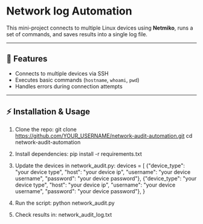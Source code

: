 # Network log Automation 

This mini-project connects to multiple Linux devices using **Netmiko**, runs a set of commands, and saves results into a single log file.

---

## 🚀 Features
- Connects to multiple devices via SSH
- Executes basic commands (`hostname`, `whoami`, `pwd`)
- Handles errors during connection attempts

---

## ⚡ Installation & Usage

1. Clone the repo:
   git clone https://github.com/YOUR_USERNAME/network-audit-automation.git
   cd network-audit-automation
   
3. Install dependencies:
   pip install -r requirements.txt
   
5. Update the devices in network_audit.py:
    devices = [
    {"device_type": "your device type", "host": "your device ip", "username": "your device username", "password": "your device password"},
    {"device_type": "your device type", "host": "your device ip", "username": "your device username", "password": "your device password"},
}

6. Run the script:
   python network_audit.py

7. Check results in:
   network_audit_log.txt


